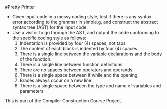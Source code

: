#Pretty Printer 

- Given input code in a messy coding style, test if there is any syntax error according to the grammar in simple.g, and construct the abstract syntax tree (AST) for the input code.
- Use a visitor to go through the AST, and output the code conforming to the specific coding style as follows:
   1. Indentation is provided by four (4) spaces, not tabs
   2. The content of each block is indented by four (4) spaces.
   3. There is a single line between the variable declarations and the body of the function.
   4. There is a single line between function definitions.
   5. There are no spaces between operators and operands.
   6. There is a single space between if while and the opening.
   7. Braces always occur on a new line.
   8. There is a single space between the type and name of variables and parameters


This is part of the Compiler Construction Course Project.